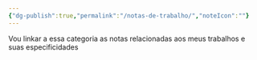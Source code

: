 ```yaml
---
{"dg-publish":true,"permalink":"/notas-de-trabalho/","noteIcon":""}
---
```


Vou linkar a essa categoria as notas relacionadas aos meus trabalhos e suas especificidades 